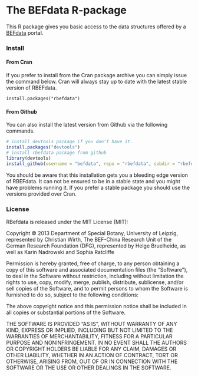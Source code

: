 The BEFdata R-package
=======================

This R package gives you basic access to the data structures offered by a
[BEFdata](https://github.com/befdata/befdata) portal.


### Install

#### From Cran

If you prefer to install from the Cran package archive you can simply issue the
command below. Cran will always stay up to date with the latest stable version
of RBEFdata.

```
install.packages("rbefdata")
```


#### From Github

You can also install the latest version from Github via the following commands.

```r
# install devtools package if you don't have it.
install.packages("devtools")
# install rbefdata package from github
library(devtools)
install_github(username = "befdata", repo = "rbefdata", subdir = "rbefdata")
```

You should be aware that this installation gets you a bleeding edge version
of RBEFdata. It can not be ensured to be in a stable state and you might have
problems running it. If you prefer a stable package you should use the versions
provided over Cran.


### License

RBefdata is released under the MIT License (MIT):

Copyright © 2013 Department of Special Botany, University of Leipzig,
represented by Christian Wirth, The BEF-China Research Unit of the German
Research Foundation (DFG), represented by Helge Bruelheide, as well as Karin
Nadrowski and Sophia Ratcliffe

Permission is hereby granted, free of charge, to any person obtaining a copy of
this software and associated documentation files (the “Software”), to deal
in the Software without restriction, including without limitation the rights to
use, copy, modify, merge, publish, distribute, sublicense, and/or sell copies of
the Software, and to permit persons to whom the Software is furnished to do so,
subject to the following conditions:

The above copyright notice and this permission notice shall be included in all
copies or substantial portions of the Software.

THE SOFTWARE IS PROVIDED “AS IS”, WITHOUT WARRANTY OF ANY KIND, EXPRESS OR
IMPLIED, INCLUDING BUT NOT LIMITED TO THE WARRANTIES OF MERCHANTABILITY, FITNESS
FOR A PARTICULAR PURPOSE AND NONINFRINGEMENT. IN NO EVENT SHALL THE AUTHORS
OR COPYRIGHT HOLDERS BE LIABLE FOR ANY CLAIM, DAMAGES OR OTHER LIABILITY,
WHETHER IN AN ACTION OF CONTRACT, TORT OR OTHERWISE, ARISING FROM, OUT OF OR IN
CONNECTION WITH THE SOFTWARE OR THE USE OR OTHER DEALINGS IN THE SOFTWARE.
